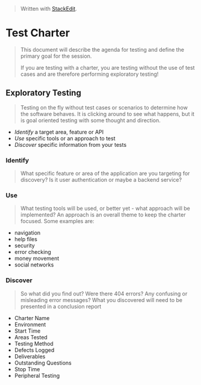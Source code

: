
> Written with [StackEdit](https://stackedit.io/).

# Test Charter
> This document will describe the agenda for testing and define the primary goal for the session.
>
> If you are testing with a charter, you are testing without the use of test cases and are therefore performing exploratory testing!
## Exploratory Testing
> Testing on the fly without test cases or scenarios to determine how the software behaves. It is clicking around to see what happens, but it is goal oriented testing with some thought and direction.
- *Identify* a target area, feature or API
- *Use* specific tools or an approach to test
- *Discover* specific information from your tests
### Identify
> What specific feature or area of the application are you targeting for discovery? Is it user authentication or maybe a backend service?
### Use
> What testing tools will be used, or better yet - what approach will be implemented? An approach is an overall theme to keep the charter focused. Some examples are:
- navigation
- help files
- security
- error checking
- money movement
- social networks
### Discover
> So what did you find out? Were there 404 errors? Any confusing or misleading error messages? What you discovered will need to be presented in a conclusion report
- Charter Name
- Environment
- Start Time
- Areas Tested
- Testing Method
- Defects Logged
- Deliverables
- Outstanding Questions
- Stop Time
- Peripheral Testing
<!--stackedit_data:
eyJoaXN0b3J5IjpbMTAwNTMyMzY0MSw2NzM5NjY3NDEsMzQzNz
I3OTcxLDczMDk5ODExNl19
-->
